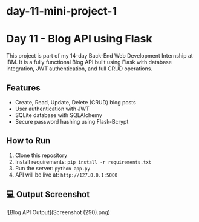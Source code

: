 # day-11-mini-project-1
# Day 11 - Blog API using Flask

This project is part of my 14-day Back-End Web Development Internship at IBM. It is a fully functional Blog API built using Flask with database integration, JWT authentication, and full CRUD operations.

## Features
- Create, Read, Update, Delete (CRUD) blog posts
- User authentication with JWT
- SQLite database with SQLAlchemy
- Secure password hashing using Flask-Bcrypt

## How to Run
1. Clone this repository
2. Install requirements: `pip install -r requirements.txt`
3. Run the server: `python app.py`
4. API will be live at: `http://127.0.0.1:5000`
## 💻 Output Screenshot

![Blog API Output](Screenshot (290).png)


